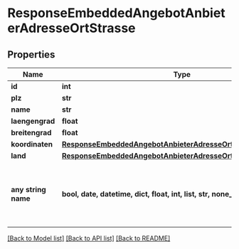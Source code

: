 # ResponseEmbeddedAngebotAnbieterAdresseOrtStrasse


## Properties
Name | Type | Description | Notes
------------ | ------------- | ------------- | -------------
**id** | **int** |  | [optional] 
**plz** | **str** |  | [optional] 
**name** | **str** |  | [optional] 
**laengengrad** | **float** |  | [optional] 
**breitengrad** | **float** |  | [optional] 
**koordinaten** | [**ResponseEmbeddedAngebotAnbieterAdresseOrtStrasseKoordinaten**](ResponseEmbeddedAngebotAnbieterAdresseOrtStrasseKoordinaten.md) |  | [optional] 
**land** | [**ResponseEmbeddedAngebotAnbieterAdresseOrtStrasseLand**](ResponseEmbeddedAngebotAnbieterAdresseOrtStrasseLand.md) |  | [optional] 
**any string name** | **bool, date, datetime, dict, float, int, list, str, none_type** | any string name can be used but the value must be the correct type | [optional]

[[Back to Model list]](../README.md#documentation-for-models) [[Back to API list]](../README.md#documentation-for-api-endpoints) [[Back to README]](../README.md)


